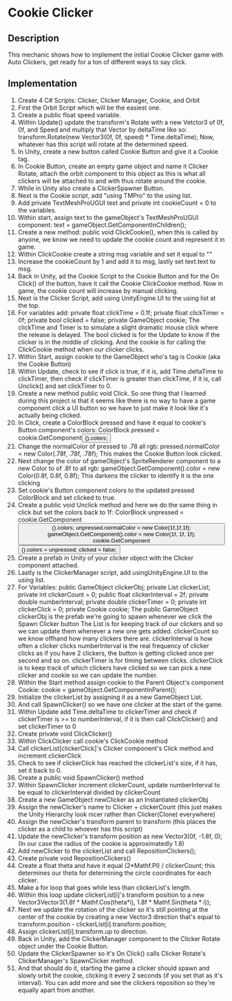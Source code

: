 # Cookie Clicker
## Description
This mechanic shows how to implement the initial Cookie Clicker game with Auto Clickers, get ready for a ton of different ways to say click.

## Implementation
1. Create 4 C# Scripts: Clicker, Clicker Manager, Cookie, and Orbit
2. First the Orbit Script which will be the easiest one.
3. Create a public float speed variable.
4. Within Update() update the transform's Rotate with a new Vetctor3 of 0f, 0f, and Speed and multiply that Vector by deltaTime like so:
transform.Rotate(new Vector3(0f, 0f, speed) * Time.deltaTime);
Now, whatever has this script will rotate at the determined speed.
5. In Unity, create a new button called Cookie Button and give it a Cookie tag.
6. In Cookie Button, create an empty game object and name it Clicker Rotate, attach the orbit component to this object as this is what all clickers will be attached to and with thus rotate around the cookie.
7. While in Unity also create a ClickerSpawner Button.
8. Next is the Cookie script, add "using TMPro" to the using list.
9. Add private TextMeshProUGUI text and private int cookieCount = 0 to the variables.
10. Within start, assign text to the gameObject's TextMeshProUGUI component:
text = gameObject.GetComponentInChildren<TextMeshProUGUI>();
11. Create a new method: public void ClickCookie(), when this is called by anyone, we know we need to update the cookie count and represent it in game.
12. Within ClickCookie create a string msg variable and set it equal to ""
13. Increase the cookieCount by 1 and add it to msg, lastly set text.text to msg.
14. Back in Unity, ad the Cookie Script to the Cookie Button and for the On Click() of the button, have it call the Cookie ClickCookie method. Now in game, the cookie count will increase by manual clicking.
15. Next is the Clicker Script, add using UnityEngine.UI to the using list at the top.
16. For variables add: 
    private float clickTime = 0.1f;
    private float clickTimer = 0f;
    private bool clicked = false;
    private GameObject cookie;
The clickTime and Timer is to simulate a slight dramatic mouse click where the release is delayed.
The bool clicked is for the Update to know if the clicker is in the middle of clicking.
And the cookie is for calling the ClickCookie method when our clicker clicks.
17. Within Start, assign cookie to the GameObject who's tag is Cookie (aka the Cookie Button)
18. Within Update, check to see if click is true, if it is, add Time.deltaTime to clickTimer, then check if clickTimer is greater than clickTime, if it is, call Unclick() and set clickTimer to 0.
19. Create a new method public void Click.
So one thing that I learned during this project is that it seems like there is no way to have a game component click a UI button so we have to just make it look like it's actually being clicked.
20. In Click, create a ColorBlock pressed and have it equal to cookie's Button component's colors:
ColorBlock pressed = cookie.GetComponent<Button>().colors;
21. Change the normalColor of pressed to .78 all rgb:
pressed.normalColor = new Color(.78f, .78f, .78f);
This makes the Cookie Button look clicked.
22. Next change the color of gameObject's SpriteRenderer component to a new Color to of .8f to all rgb:
gameObject.GetComponent<SpriteRenderer>().color = new Color(0.8f, 0.8f, 0.8f);
This darkens the clicker to identify it is the one clicking
23. Set cookie's Button component colors to the updated pressed ColorBlock and set clicked to true.
24. Create a public void Unclick method and here we do the same thing in click but set the colors back to 1f:
        ColorBlock unpressed = cookie.GetComponent<Button>().colors;
        unpressed.normalColor = new Color(1f,1f,1f);
        gameObject.GetComponent<SpriteRenderer>().color = new Color(1f, 1f, 1f);
        cookie.GetComponent<Button>().colors = unpressed;
        clicked = false;
25. Create a prefab in Unity of your clicker object with the Clicker component attached.
26. Lastly is the ClickerManager script, add usingUnityEngine.UI to the using list.
27. For Variables:
    public GameObject clickerObj;
    private List<GameObject> clickerList;
    private int clickerCount = 0;
    public float clickerInterval = 2f;
    private double numberInterval;
    private double clickerTimer = 0;
    private int clickerClick = 0;
    private Cookie cookie;
The public GameObject clickerObj is the prefab we're going to spawn whenever we click the Spawn Clicker button
The List is for keeping track of our clickers and so we can update them whenever a new one gets added.
clickerCount so we know offhand how many clickers there are.
clickerInterval is how often a clicker clicks
numberInterval is the real frequency of clicker clicks as if you have 2 clickers, the button is getting clicked once per second and so on.
clickerTimer is for timing between clicks.
clickerClick is to keep track of which clickers have clicked so we can pick a new clicker
and cookie so we can update the number.
28. Within the Start method assign cookie to the Parent Object's component Cookie:
cookie = gameObject.GetComponentInParent<Cookie>();
29. Initialize the clickerList by assigning it as a new GameObject List.
30. And call SpawnClicker() so we have one clicker at the start of the game.
31. Within Update add Time.deltaTime to clickerTimer and check if clickerTimer is >= to numberInterval, if it is then call ClickClicker() and set clickerTimer to 0
32. Create private void ClickClicker()
33. Within ClickClicker call cookie's ClickCookie method
34. Call clickerList[clickerClick]'s Clicker component's Click method and increment clickerClick
35. Check to see if clickerClick has reached the clickerList's size, if it has, set it back to 0.
36. Create a public void SpawnClicker() method
37. Within SpawnClicker increment clickerCount, update numberInterval to be equal to clickerInterval divided by clickerCount
38. Create a new GameObject newClicker as an Instantiated clickerObj
39. Assign the newClicker's name to Clicker + clickerCount (this just makes the Unity Hierarchy look nicer rather than Clicker(Clone) everywhere)
40. Assign the newCicker's transform parent to transform (this places the clicker as a child to whoever has this script)
41. Update the newClicker's transform position as new Vector3(0f, -1.8f, 0); (In our case the radius of the cookie is approximatedly 1.8)
42. Add newClicker to the clickerList and call RepositionClickers();
43. Create private void RepositionClickers()
44. Create a float theta and have it equal (2*Mathf.PI) / clickerCount; this determines our theta for determining the circle coordinates for each clicker.
45. Make a for loop that goes while less than clickerList's length.
46. Within this loop update clickerList[i]'s transform position to a new Vector3Vector3(1.8f * Mathf.Cos(theta*i), 1.8f * Mathf.Sin(theta * i));
47. Next we update the rotation of the clicker so it's still pointing at the center of the cookie by creating a new Vector3 direction that's equal to transform.position - clickerList[i].transform.position;
48. Assign clickerList[i].transform.up to direction.
49. Back in Unity, add the ClickerManager component to the Clicker Rotate object under the Cookie Button.
50. Update the ClickerSpawner so it's On Click() calls Clicker Rotate's ClickerManager's SpawnClicker method.
51. And that should do it, starting the game a clicker should spawn and slowly orbit the cookie, clicking it every 2 seconds (if you set that as it's interval). You can add more and see the clickers reposition so they're equally apart from another.